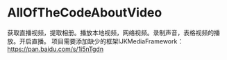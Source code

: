 # AllOfTheCodeAboutVideo
获取直播视频，提取相册。播放本地视频，网络视频。录制声音，表格视频的播放。开启直播。
项目需要添加缺少的框架IJKMediaFramework：https://pan.baidu.com/s/1i5nTgdn
